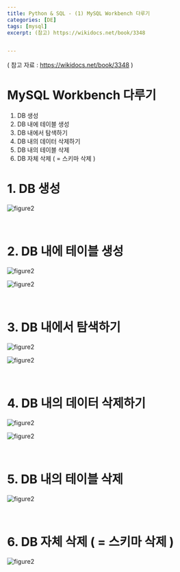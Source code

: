 ```yaml
---
title: Python & SQL - (1) MySQL Workbench 다루기
categories: [DE]
tags: [mysql]
excerpt: (참고) https://wikidocs.net/book/3348


---
```


<script src="https://cdn.mathjax.org/mathjax/latest/MathJax.js?config=TeX-AMS-MML_HTMLorMML" type="text/javascript"></script>

( 참고 자료 : https://wikidocs.net/book/3348 )

# MySQL Workbench 다루기

1. DB 생성
2. DB 내에 테이블 생성
3. DB 내에서 탐색하기
4. DB 내의 데이터 삭제하기
5. DB 내의 테이블 삭제
6. DB 자체 삭제 ( = 스키마 삭제 )



# 1. DB 생성

![figure2](/assets/img/DE/de192.png)

<br>

# 2. DB 내에 테이블 생성

![figure2](/assets/img/DE/de193.png)

![figure2](/assets/img/DE/de194.png)

<br>

# 3. DB 내에서 탐색하기

![figure2](/assets/img/DE/de195.png)

![figure2](/assets/img/DE/de196.png)

<br>

# 4. DB 내의 데이터 삭제하기

![figure2](/assets/img/DE/de197.png)

![figure2](/assets/img/DE/de198.png)

<br>

# 5. DB 내의 테이블 삭제

![figure2](/assets/img/DE/de199.png)

<br>

# 6. DB 자체 삭제 ( = 스키마 삭제 )

![figure2](/assets/img/DE/de200.png)